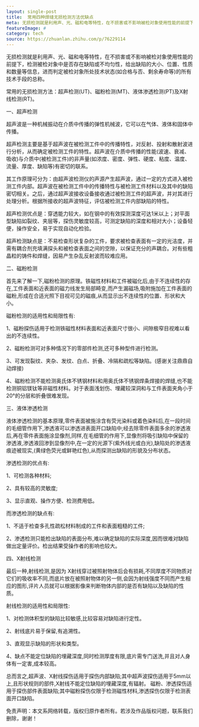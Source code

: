 ```yaml
---
layout: single-post
title:  常用四种焊缝无损检测方法优缺点
meta: 无损检测就是利用声、光、磁和电等特性，在不损害或不影响被检对象使用性能的前提下，检测被检对象中是否存在缺陷或不均匀性，给出缺陷的大小、位置、性质和数量等信息，进而判定被检对象所处技术状态(如合格与否、剩余寿命等)的所有技术手段的总称。
featureImage: #
category: tech
source: https://zhuanlan.zhihu.com/p/76229114
---
```


无损检测就是利用声、光、磁和电等特性，在不损害或不影响被检对象使用性能的前提下，检测被检对象中是否存在缺陷或不均匀性，给出缺陷的大小、位置、性质和数量等信息，进而判定被检对象所处技术状态(如合格与否、剩余寿命等)的所有技术手段的总称。

常用的无损检测方法：超声检测(UT)、磁粉检测(MT)、液体渗透检测(PT)及X射线检测(RT)。

一、超声检测

超声波是一种机械振动在介质中传播的弹性机械波，它可以在气体、液体和固体中传播。

超声检测主要是基于超声波在被检测工件中的传播特性，对反射、投射和散射波进行分析，从而确定被检测工件的特性。超声波在介质中传播的性能(波速、衰减、吸收)与介质中(被检测工件)的非声量(如浓度、密度、弹性、硬度、粘度、温度、流量、厚度、缺陷等)有密切的联系。

其工作原理可分为：由超声波检测仪的声源产生超声波，通过一定的方式进入被检测工件内部。超声波在被检测工件中的传播特性与被检测工件材料以及其中的缺陷密切相关。之后，通过超声波接收设备接收通过被检测工件的超声波，并对其进行处理分析。根据所接收的超声波特征，评估被检测工件内部缺陷的特性。

超声检测优点是：穿透能力较大，如在钢中的有效探测深度可达1米以上；对平面型缺陷如裂纹、夹层等，探伤灵敏度较高，可测定缺陷的深度和相对大小；设备轻便，操作安全，易于实现自动化检验。

超声检测缺点是：不易检查形状复杂的工件，要求被检查表面有一定的光洁度，并需有耦合剂充填满探头和被检查表面之间的空隙，以保证充分的声耦合。对有些粗晶粒的铸件和焊缝，因易产生杂乱反射波而较难应用。

二、磁粉检测

首先来了解一下,磁粉检测的原理。铁磁性材料和工件被磁化后,由于不连续性的存在,工件表面和近表面的磁力线发生局部畸变,而产生漏磁场,吸附施加在工件表面的磁粉,形成在合适光照下目视可见的磁痕,从而显示出不连续性的位置、形状和大小。

磁粉检测的适用性和局限性有:

1、磁粉探伤适用于检测铁磁性材料表面和近表面尺寸很小、间隙极窄目视难以看出的不连续性。

2、磁粉检测可对多种情况下的零部件检测,还可多种型件进行检测。

3、可发现裂纹、夹杂、发纹、白点、折叠、冷隔和疏松等缺陷。(感谢关注鼎鼎自动焊接)

4、磁粉检测不能检测奥氏体不锈钢材料和用奥氏体不锈钢焊条焊接的焊缝,也不能检测铜铝镁钛等非磁性材料。对于表面浅划伤、埋藏较深洞和与工件表面夹角小于20°的分层和折叠很难发现。

三、液体渗透检测

液体渗透检测的基本原理,零件表面被施涂含有荧光染料或着色染料后,在一段时间的毛细管作用下,渗透液可以渗透进表面开口缺陷中;经去除零件表面多余的渗透液后,再在零件表面施涂显像剂,同样,在毛细管的作用下,显像剂将吸引缺陷中保留的渗透液,渗透液回渗到显像剂中,在一定的光源下(紫外线光或白光),缺陷处的渗透液痕迹被现实,(黄绿色荧光或鲜艳红色),从而探测出缺陷的形貌及分布状态。

渗透检测的优点有:

1、可检测各种材料;

2、具有较高的灵敏度;

3、显示直观、操作方便、检测费用低。

而渗透检测的缺点有:

1、不适于检查多孔性疏松材料制成的工件和表面粗糙的工件;

2、渗透检测只能检出缺陷的表面分布,难以确定缺陷的实际深度,因而很难对缺陷做出定量评价。检出结果受操作者的影响也较大。

四、X射线检测

最后一种,射线检测,是因为 X射线穿过被照射物体后会有损耗,不同厚度不同物质对它们的吸收率不同,而底片放在被照射物体的另一侧,会因为射线强度不同而产生相应的图形,评片人员就可以根据影像来判断物体内部的是否有缺陷以及缺陷的性质。

射线检测的适用性和局限性:

1、对检测体积型的缺陷比较敏感,比较容易对缺陷进行定性。

2、射线底片易于保留,有追溯性。

3、直观显示缺陷的形状和类型。

4、缺点不能定位缺陷的埋藏深度,同时检测厚度有限,底片需专门送洗,并且对人身体有一定害,成本较高。

总而言之,超声波、X射线探伤适用于探伤内部缺陷;其中超声波探伤适用于5mm以上,且形状规则的部件,X射线不能定位缺陷的埋藏深度,有辐射。 磁粉、渗透探伤适用于探伤部件表面缺陷;其中磁粉探伤仅限于检测磁性材料,渗透探伤仅限于检测表面开口缺陷。

免责声明：本文系网络转载，版权归原作者所有。若涉及作品版权问题，联系我们删除，谢谢！